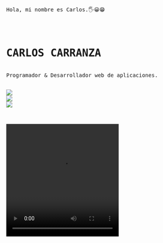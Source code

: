 <html>
<pre>
<body>



<p>Hola, mi nombre es Carlos.🖐😀😁</p>


<h1><b>CARLOS CARRANZA</b></h1>
Programador & Desarrollador web de aplicaciones.
 
<a href="mailto:iesc_jcarlos@hotmail.com" target="blank"><img src="https://img.shields.io/badge/Gmail-D14836?style=for-the-badge&logo=gmail&logoColor=white"></a>
<a href="https://www.linkedin.com/in/jcarlos-carranza/" target="blank"><img src="https://img.shields.io/badge/LinkedIn-0077B5?style=for-the-badge&logo=linkedin&logoColor=white"></a>
<a href="https://www.linkedin.com/in/jcarlos-carranza/" target="blank"><img src="https://img.shields.io/badge/LinkedIn-0077B5?style=for-the-badge&logo=linkedin&logoColor=white"></a>

<video src="https://www.youtube.com/watch?v=ZtfXKrdxi0k" width="300" height="300">Ir video</video>


</body> 
  
</html>



